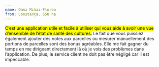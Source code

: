 ```yaml
---
name: Oana Mihai-Florea
from: Constanța, 650 ha
---
```


<mark>C’est une application utile et facile à utiliser qui vous aide à avoir une vue d’ensemble de l’état de santé des cultures.</mark> Le fait que vous puissiez également ajouter des notes aux parcelles ou mesurer manuellement des portions de parcelles sont des bonus agréables. Elle me fait gagner du temps en me dirigeant directement là où je vois des problèmes dans l’application. De plus, le service client ne doit pas être négligé car il est impeccable.
